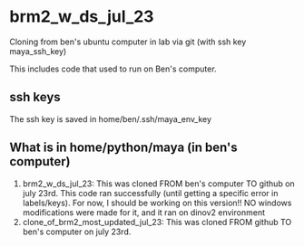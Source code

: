 # brm2_w_ds_jul_23
Cloning from ben's ubuntu computer in lab via git (with ssh key maya_ssh_key)

This includes code that used to run on Ben's computer.

## ssh keys
The ssh key is saved in home/ben/.ssh/maya_env_key

## What is in home/python/maya (in ben's computer)
1. brm2_w_ds_jul_23: This was cloned FROM ben's computer TO github on july 23rd. This code ran successfully (until getting a specific error in labels/keys).
   For now, I should be working on this version!! NO windows modifications were made for it, and it ran on dinov2 environment
3. clone_of_brm2_most_updated_jul_23: This was cloned FROM github TO ben's computer on july 23rd.


